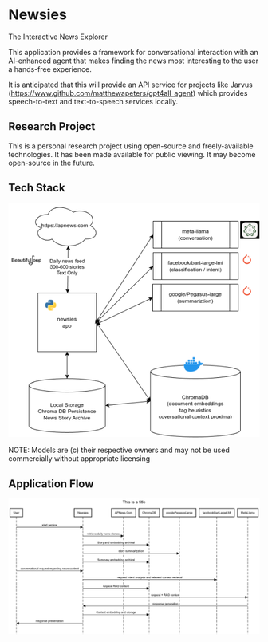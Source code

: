 # Newsies

The Interactive News Explorer

This application provides a framework for conversational interaction with an AI-enhanced agent that makes finding the news most interesting to the user a hands-free experience.

It is anticipated that this will provide an API service for projects like Jarvus (<https://www.github.com/matthewapeters/gpt4all_agent>) which provides speech-to-text and text-to-speech services locally.

## Research Project

This is a personal research project using open-source and freely-available technologies.  It has been made available
for public viewing.  It may become open-source in the future.

## Tech Stack

 ![tech stack](./docs/newsies.png)

 NOTE: Models are (c) their respective owners and may not be used commercially without appropriate licensing

## Application Flow

![application sequence](./docs/newsies_sequence.png)
